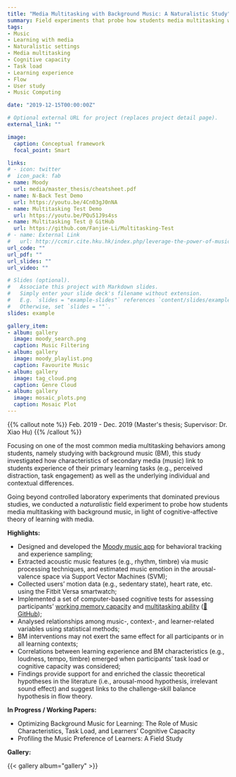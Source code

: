 ```yaml
---
title: "Media Multitasking with Background Music: A Naturalistic Study"
summary: Field experiments that probe how students media multitasking with background music, in light of cognitive-affective theory of learning with media.
tags:
- Music
- Learning with media
- Naturalistic settings
- Media multitasking
- Cognitive capacity
- Task load
- Learning experience
- Flow
- User study
- Music Computing

date: "2019-12-15T00:00:00Z"

# Optional external URL for project (replaces project detail page).
external_link: ""

image:
  caption: Conceptual framework
  focal_point: Smart

links:
# - icon: twitter
#  icon_pack: fab
- name: Moody
  url: media/master_thesis/cheatsheet.pdf
- name: N-Back Test Demo
  url: https://youtu.be/4Cn03gJ0nNA
- name: Multitasking Test Demo
  url: https://youtu.be/PQu51J9s4ss
- name: Multitasking Test @ GitHub
  url: https://github.com/Fanjie-Li/Multitasking-Test
# - name: External Link
#   url: http://ccmir.cite.hku.hk/index.php/leverage-the-power-of-music-for-learning/
url_code: ""
url_pdf: ""
url_slides: ""
url_video: ""

# Slides (optional).
#   Associate this project with Markdown slides.
#   Simply enter your slide deck's filename without extension.
#   E.g. `slides = "example-slides"` references `content/slides/example-slides.md`.
#   Otherwise, set `slides = ""`.
slides: example

gallery_item:
- album: gallery
  image: moody_search.png
  caption: Music Filtering
- album: gallery
  image: moody_playlist.png
  caption: Favourite Music
- album: gallery
  image: tag_cloud.png
  caption: Genre Cloud
- album: gallery
  image: mosaic_plots.png
  caption: Mosaic Plot
---
```


{{% callout note %}}
Feb. 2019 - Dec. 2019 (Master's thesis; Supervisor: Dr. Xiao Hu)
{{% /callout %}}

Focusing on one of the most common media multitasking behaviors among students, namely studying with background music (BM), this study investigated how characteristics of secondary media (music) link to students experience of their primary learning tasks (e.g., perceived distraction, task engagement) as well as the underlying individual and contextual differences. 

Going beyond controlled laboratory experiments that dominated previous studies, we conducted a *naturalistic* field experiment to probe how students media multitasking with background music, in light of cognitive-affective theory of learning with media.


**Highlights:**
- Designed and developed the [Moody music app](https://fanjie-li.netlify.app/media/master_thesis/cheatsheet.pdf) for behavioral tracking and experience sampling;
- Extracted acoustic music features (e.g., rhythm, timbre) via music processing techniques, and estimated music emotion in the arousal-valence space via Support Vector Machines (SVM);
- Collected users’ motion data (e.g., sedentary state), heart rate, etc. using the Fitbit Versa smartwatch;
- Implemented a set of computer-based cognitive tests for assessing participants’ [working memory capacity](https://youtu.be/4Cn03gJ0nNA) and [multitasking ability](https://youtu.be/PQu51J9s4ss) ([🔗 GitHub](https://github.com/Fanjie-Li/Multitasking-Test));
- Analysed relationships among music-, context-, and learner-related variables using statistical methods;
- BM interventions may not exert the same effect for all participants or in all learning contexts;
- Correlations between learning experience and BM characteristics (e.g., loudness, tempo, timbre) emerged when participants’ task load or cognitive capacity was considered;
- Findings provide support for and enriched the classic theoretical hypotheses in the literature (i.e., arousal-mood hypothesis, irrelevant sound effect) and suggest links to the challenge-skill balance hypothesis in flow theory.

**In Progress / Working Papers:**
- Optimizing Background Music for Learning: The Role of Music Characteristics, Task Load, and Learners’ Cognitive Capacity
- Profiling the Music Preference of Learners: A Field Study

**Gallery:**

{{< gallery album="gallery" >}}



<div style="height: 20px;"></div>
